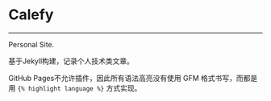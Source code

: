 Calefy
======

*********

Personal Site.

基于Jekyll构建，记录个人技术类文章。

GitHub Pages不允许插件，因此所有语法高亮没有使用 GFM 格式书写，而都是用 `{% highlight language %}` 方式实现。


